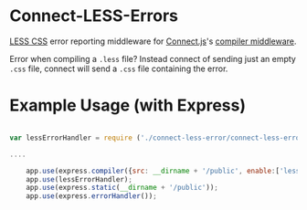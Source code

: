 # Connect-LESS-Errors

[LESS CSS](https://github.com/cloudhead/less.js) error reporting middleware for [Connect.js](https://github.com/senchalabs/connect)'s [compiler middleware](http://senchalabs.github.com/connect/middleware-compiler.html).

Error when compiling a `.less` file? Instead connect of sending just an empty `.css` file, connect will send a `.css` file containing the error.


# Example Usage (with Express)

```JavaScript

var lessErrorHandler = require ('./connect-less-error/connect-less-error.js');

....

    app.use(express.compiler({src: __dirname + '/public', enable:['less']}));
    app.use(lessErrorHandler);
    app.use(express.static(__dirname + '/public'));
    app.use(express.errorHandler()); 

```